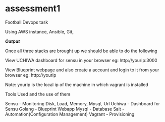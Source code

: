 # assessment1
Football Devops task

Using AWS instance, Ansible, Git, 

***Output***

Once all three stacks are brought up we should be able to do the following

View UCHIWA dashboard for sensu in your browser eg: http://yourip:3000

View Blueprint webpage and also create a account and login to it from your browser eg: http://yourip

Note: yourip is the local ip of the machine in which vagrant is installed

Tools Used and the use of them

Sensu - Monitoring Disk, Load, Memory, Mysql, Url
Uchiwa - Dashboard for Sensu
Golang - Blueprint Webapp
Mysql - Database
Salt - Automation(Configuration Management)
Vagrant - Provisioning
